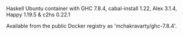 Haskell Ubuntu container with GHC 7.8.4, cabal-install 1.22, Alex 3.1.4, Happy 1.19.5 & c2hs 0.22.1

Available from the public Docker registry as 'mchakravarty/ghc-7.8.4'.
